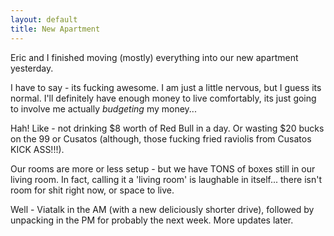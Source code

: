 ```yaml
---
layout: default
title: New Apartment
---
```


Eric and I finished moving (mostly) everything into our new apartment
yesterday.

I have to say - its fucking awesome. I am just a little nervous, but I guess
its normal. I'll definitely have enough money to live comfortably, its just
going to involve me actually _budgeting_ my money...

Hah! Like - not drinking $8 worth of Red Bull in a day. Or wasting $20 bucks
on the 99 or Cusatos (although, those fucking fried raviolis from Cusatos KICK
ASS!!!).

Our rooms are more or less setup - but we have TONS of boxes still in our
living room. In fact, calling it a 'living room' is laughable in itself...
there isn't room for shit right now, or space to live.

Well - Viatalk in the AM (with a new deliciously shorter drive), followed by
unpacking in the PM for probably the next week. More updates later.

